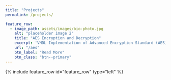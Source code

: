 ```yaml
---
title: "Projects"
permalink: /projects/

feature_row:
  - image_path: assets/images/bio-photo.jpg
    alt: "placeholder image 2"
    title: "AES Encryption and Decryption"
    excerpt: 'VHDL Implementation of Advanced Encryption Standard (AES) 128 bit Encryption and Decryption.'
    url: "/aes"
    btn_label: "Read More"
    btn_class: "btn--primary"
---
```


{% include feature_row id="feature_row" type="left" %}